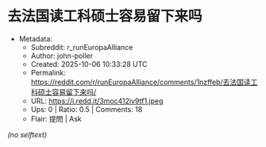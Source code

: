 # 去法国读工科硕士容易留下来吗

- Metadata:
  - Subreddit: r_runEuropaAlliance
  - Author: john-poller
  - Created: 2025-10-06 10:33:28 UTC
  - Permalink: https://reddit.com/r/runEuropaAlliance/comments/1nzffeb/去法国读工科硕士容易留下来吗/
  - URL: https://i.redd.it/3moc412iv9tf1.jpeg
  - Ups: 0 | Ratio: 0.5 | Comments: 18
  - Flair: 提問 | Ask

_(no selftext)_

